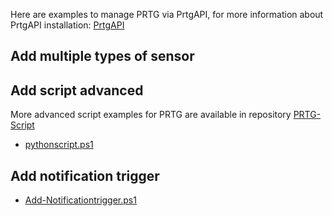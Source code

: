 Here are examples to manage PRTG via PrtgAPI, for more information about PrtgAPI installation: 
[PrtgAPI](https://github.com/lordmilko/PrtgAPI.git)

## Add multiple types of sensor


## Add script advanced
More advanced script examples for PRTG are available in repository [PRTG-Script](https://github.com/VCNTQA/PRTG-Script)
- [pythonscript.ps1](https://github.com/VCNTQA/PRTGAPI/blob/main/pythonscript.ps1)

## Add notification trigger
- [Add-Notificationtrigger.ps1](https://github.com/VCNTQA/PRTGAPI/blob/main/Add-Notificationtrigger.ps1)
